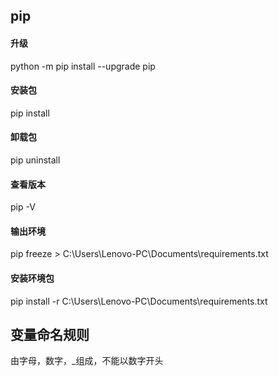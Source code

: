 ## pip
#### 升级
python -m pip install --upgrade pip
#### 安装包
pip install
#### 卸载包
pip uninstall
#### 查看版本
pip -V
#### 输出环境
pip freeze > C:\Users\Lenovo-PC\Documents\requirements.txt
#### 安装环境包
pip install -r C:\Users\Lenovo-PC\Documents\requirements.txt

## 变量命名规则
由字母，数字，_组成，不能以数字开头

